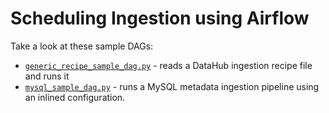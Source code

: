 # Scheduling Ingestion using Airflow

Take a look at these sample DAGs:

- [`generic_recipe_sample_dag.py`](../src/datahub_provider/example_dags/generic_recipe_sample_dag.py) - reads a DataHub ingestion recipe file and runs it
- [`mysql_sample_dag.py`](../src/datahub_provider/example_dags/mysql_sample_dag.py) - runs a MySQL metadata ingestion pipeline using an inlined configuration.